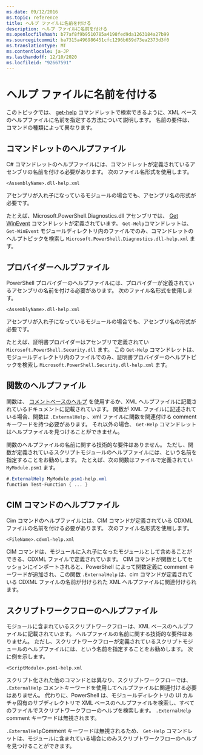 ```yaml
---
ms.date: 09/12/2016
ms.topic: reference
title: ヘルプ ファイルに名前を付ける
description: ヘルプ ファイルに名前を付ける
ms.openlocfilehash: b77af8f9b9510785a4198fed9da1263184a27b99
ms.sourcegitcommit: ba7315a496986451cfc1296b659d73ea2373d3f0
ms.translationtype: MT
ms.contentlocale: ja-JP
ms.lasthandoff: 12/10/2020
ms.locfileid: "92667591"
---
```

# <a name="naming-help-files"></a>ヘルプ ファイルに名前を付ける

このトピックでは、 [get-help](/powershell/module/Microsoft.PowerShell.Core/Get-Help) コマンドレットで検索できるように、XML ベースのヘルプファイルに名前を指定する方法について説明します。 名前の要件は、コマンドの種類によって異なります。

## <a name="cmdlet-help-files"></a>コマンドレットのヘルプファイル

C# コマンドレットのヘルプファイルには、コマンドレットが定義されているアセンブリの名前を付ける必要があります。 次のファイル名形式を使用します。

```
<AssemblyName>.dll-help.xml
```

アセンブリが入れ子になっているモジュールの場合でも、アセンブリ名の形式が必要です。

たとえば、Microsoft.PowerShell.Diagnostics.dll アセンブリでは、 [Get WinEvent](/powershell/module/Microsoft.PowerShell.Diagnostics/Get-WinEvent) コマンドレットが定義されています。 `Get-Help`コマンドレットは、 `Get-WinEvent` モジュールディレクトリ内のファイルでのみ、コマンドレットのヘルプトピックを検索し `Microsoft.PowerShell.Diagnostics.dll-help.xml` ます。

## <a name="provider-help-files"></a>プロバイダーヘルプファイル

PowerShell プロバイダーのヘルプファイルには、プロバイダーが定義されているアセンブリの名前を付ける必要があります。 次のファイル名形式を使用します。

`<AssemblyName>.dll-help.xml`

アセンブリが入れ子になっているモジュールの場合でも、アセンブリ名の形式が必要です。

たとえば、証明書プロバイダーはアセンブリで定義されてい `Microsoft.PowerShell.Security.dll` ます。 この `Get-Help` コマンドレットは、モジュールディレクトリ内のファイルでのみ、証明書プロバイダーのヘルプトピックを検索し `Microsoft.PowerShell.Security.dll-help.xml` ます。

## <a name="function-help-files"></a>関数のヘルプファイル

関数は、 [コメントベースのヘルプ](/powershell/module/microsoft.powershell.core/about/about_comment_based_help) を使用するか、XML ヘルプファイルに記載されているドキュメントに記載されています。 関数が XML ファイルに記述されている場合、関数は `.ExternalHelp` 、xml ファイルに関数を関連付ける comment キーワードを持つ必要があります。 それ以外の場合、 `Get-Help` コマンドレットはヘルプファイルを見つけることができません。

関数のヘルプファイルの名前に関する技術的な要件はありません。 ただし、関数が定義されているスクリプトモジュールのヘルプファイルには、という名前を指定することをお勧めします。 たとえば、次の関数はファイルで定義されてい `MyModule.psm1` ます。

```csharp
#.ExternalHelp MyModule.psm1-help.xml
function Test-Function { ... }
```

## <a name="cim-command-help-files"></a>CIM コマンドのヘルプファイル

Cim コマンドのヘルプファイルには、CIM コマンドが定義されている CDXML ファイルの名前を付ける必要があります。 次のファイル名形式を使用します。

`<FileName>.cdxml-help.xml`

CIM コマンドは、モジュールに入れ子になったモジュールとして含めることができる、CDXML ファイルで定義されています。 CIM コマンドが関数としてセッションにインポートされると、PowerShell によって関数定義に comment キーワードが追加され、この関数 `.ExternalHelp` は、cim コマンドが定義されている CDXML ファイルの名前が付けられた XML ヘルプファイルに関連付けられます。

## <a name="script-workflow-help-files"></a>スクリプトワークフローのヘルプファイル

モジュールに含まれているスクリプトワークフローは、XML ベースのヘルプファイルに記載されています。 ヘルプファイルの名前に関する技術的な要件はありません。 ただし、スクリプトワークフローが定義されているスクリプトモジュールのヘルプファイルには、という名前を指定することをお勧めします。 次に例を示します。

`<ScriptModule>.psm1-help.xml`

スクリプト化された他のコマンドとは異なり、スクリプトワークフローでは、 `.ExternalHelp` コメントキーワードを使用してヘルプファイルに関連付ける必要はありません。 代わりに、PowerShell は、モジュールディレクトリの UI カルチャ固有のサブディレクトリで XML ベースのヘルプファイルを検索し、すべてのファイルでスクリプトワークフローのヘルプを検索します。 `.ExternalHelp` comment キーワードは無視されます。

`.ExternalHelp`Comment キーワードは無視されるため、 `Get-Help` コマンドレットは、モジュールに含まれている場合にのみスクリプトワークフローのヘルプを見つけることができます。
